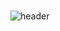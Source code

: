 # 
![header](https://capsule-render.vercel.app/api?type=wave&color=auto&height=300&section=header&text=TRNEEDANAME&fontSize=90)

